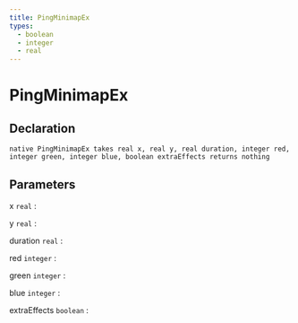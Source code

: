 ```yaml
---
title: PingMinimapEx
types:
  - boolean
  - integer
  - real
---
```


# PingMinimapEx

## Declaration

```jass
native PingMinimapEx takes real x, real y, real duration, integer red, integer green, integer blue, boolean extraEffects returns nothing
```

## Parameters
x `real`
: 

y `real`
: 

duration `real`
: 

red `integer`
: 

green `integer`
: 

blue `integer`
: 

extraEffects `boolean`
: 
